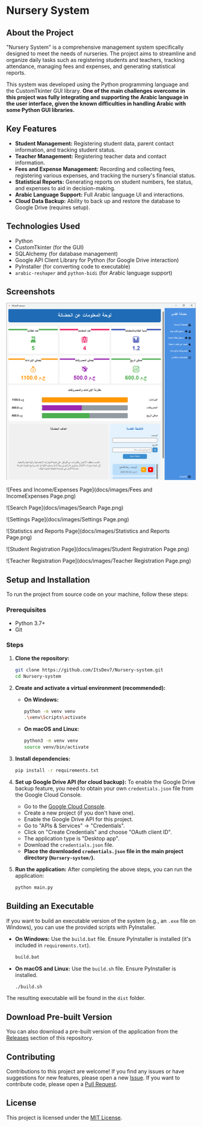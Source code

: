 # Nursery System

## About the Project

"Nursery System" is a comprehensive management system specifically designed to meet the needs of nurseries. The project aims to streamline and organize daily tasks such as registering students and teachers, tracking attendance, managing fees and expenses, and generating statistical reports.

This system was developed using the Python programming language and the CustomTkinter GUI library. **One of the main challenges overcome in this project was fully integrating and supporting the Arabic language in the user interface, given the known difficulties in handling Arabic with some Python GUI libraries.**

## Key Features

- **Student Management:** Registering student data, parent contact information, and tracking student status.
- **Teacher Management:** Registering teacher data and contact information.
- **Fees and Expense Management:** Recording and collecting fees, registering various expenses, and tracking the nursery's financial status.
- **Statistical Reports:** Generating reports on student numbers, fee status, and expenses to aid in decision-making.
- **Arabic Language Support:** Full Arabic language UI and interactions.
- **Cloud Data Backup:** Ability to back up and restore the database to Google Drive (requires setup).

## Technologies Used

- Python
- CustomTkinter (for the GUI)
- SQLAlchemy (for database management)
- Google API Client Library for Python (for Google Drive interaction)
- PyInstaller (for converting code to executable)
- `arabic-reshaper` and `python-bidi` (for Arabic language support)

## Screenshots

![Dashboard](docs/images/Dashboard.png)

![Fees and Income/Expenses Page](docs/images/Fees and IncomeExpenses Page.png)

![Search Page](docs/images/Search Page.png)

![Settings Page](docs/images/Settings Page.png)

![Statistics and Reports Page](docs/images/Statistics and Reports Page.png)

![Student Registration Page](docs/images/Student Registration Page.png)

![Teacher Registration Page](docs/images/Teacher Registration Page.png)

## Setup and Installation

To run the project from source code on your machine, follow these steps:

### Prerequisites

- Python 3.7+
- Git

### Steps

1.  **Clone the repository:**

    ```bash
    git clone https://github.com/ItsDev7/Nursery-system.git
    cd Nursery-system
    ```

2.  **Create and activate a virtual environment (recommended):**

    - **On Windows:**
      ```bash
      python -m venv venv
      .\venv\Scripts\activate
      ```
    - **On macOS and Linux:**
      ```bash
      python3 -m venv venv
      source venv/bin/activate
      ```

3.  **Install dependencies:**

    ```bash
    pip install -r requirements.txt
    ```

4.  **Set up Google Drive API (for cloud backup):**
    To enable the Google Drive backup feature, you need to obtain your own `credentials.json` file from the Google Cloud Console.

    - Go to the [Google Cloud Console](https://console.cloud.google.com/).
    - Create a new project (if you don't have one).
    - Enable the Google Drive API for this project.
    - Go to "APIs & Services" -> "Credentials".
    - Click on "Create Credentials" and choose "OAuth client ID".
    - The application type is "Desktop app".
    - Download the `credentials.json` file.
    - **Place the downloaded `credentials.json` file in the main project directory (`Nursery-system/`).**

5.  **Run the application:**
    After completing the above steps, you can run the application:
    ```bash
    python main.py
    ```

## Building an Executable

If you want to build an executable version of the system (e.g., an `.exe` file on Windows), you can use the provided scripts with PyInstaller.

- **On Windows:**
  Use the `build.bat` file. Ensure PyInstaller is installed (it's included in `requirements.txt`).
  ```bash
  build.bat
  ```
- **On macOS and Linux:**
  Use the `build.sh` file. Ensure PyInstaller is installed.
  ```bash
  ./build.sh
  ```

The resulting executable will be found in the `dist` folder.

## Download Pre-built Version

You can also download a pre-built version of the application from the [Releases](https://github.com/ItsDev7/Nursery-system/releases) section of this repository.

## Contributing

Contributions to this project are welcome! If you find any issues or have suggestions for new features, please open a new [Issue](https://github.com/ItsDev7/Nursery-system/issues). If you want to contribute code, please open a [Pull Request](https://github.com/ItsDev7/Nursery-system/pulls).

## License

This project is licensed under the [MIT License](LICENSE).
